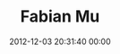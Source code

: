 ---
title: "Fabian Mu"
date: 2012-12-03 20:31:40 00:00
permalink: /fabianmu
twitter: "fabianmu"
likes: [1375,66,1029,1075,73,6]
id: 1653
gravatar: "http://www.gravatar.com/avatar/058366c096b2f3b595f6042e8e66b664"
---